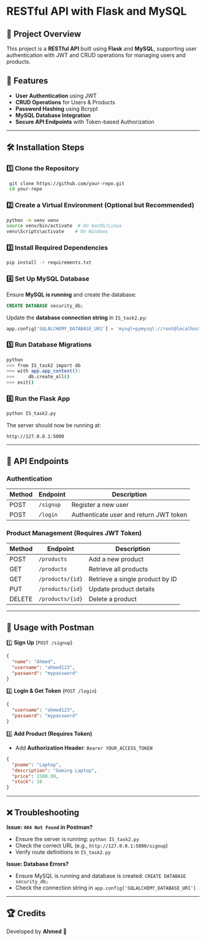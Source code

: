 # RESTful API with Flask and MySQL

## 📌 Project Overview
This project is a **RESTful API** built using **Flask** and **MySQL**, supporting user authentication with JWT and CRUD operations for managing users and products.

## 🚀 Features
- **User Authentication** using JWT
- **CRUD Operations** for Users & Products
- **Password Hashing** using Bcrypt
- **MySQL Database Integration**
- **Secure API Endpoints** with Token-based Authorization

---

## 🛠️ Installation Steps

### 1️⃣ **Clone the Repository**
```sh
 git clone https://github.com/your-repo.git
 cd your-repo
```

### 2️⃣ **Create a Virtual Environment** (Optional but Recommended)
```sh
python -m venv venv
source venv/bin/activate  # On macOS/Linux
venv\Scripts\activate    # On Windows
```

### 3️⃣ **Install Required Dependencies**
```sh
pip install -r requirements.txt
```

### 4️⃣ **Set Up MySQL Database**
Ensure **MySQL is running** and create the database:
```sql
CREATE DATABASE security_db;
```
Update the **database connection string** in `IS_task2.py`:
```python
app.config['SQLALCHEMY_DATABASE_URI'] = 'mysql+pymysql://root@localhost/security_db'
```

### 5️⃣ **Run Database Migrations**
```sh
python
>>> from IS_task2 import db
>>> with app.app_context():
>>>     db.create_all()
>>> exit()
```

### 6️⃣ **Run the Flask App**
```sh
python IS_task2.py
```
The server should now be running at:
```
http://127.0.0.1:5000
```

---

## 🔑 API Endpoints

### **Authentication**
| Method | Endpoint      | Description |
|--------|--------------|-------------|
| POST   | `/signup`    | Register a new user |
| POST   | `/login`     | Authenticate user and return JWT token |

### **Product Management (Requires JWT Token)**
| Method | Endpoint        | Description |
|--------|----------------|-------------|
| POST   | `/products`     | Add a new product |
| GET    | `/products`     | Retrieve all products |
| GET    | `/products/{id}` | Retrieve a single product by ID |
| PUT    | `/products/{id}` | Update product details |
| DELETE | `/products/{id}` | Delete a product |

---

## 🎯 Usage with Postman
1️⃣ **Sign Up** (`POST /signup`)
```json
{
  "name": "Ahmed",
  "username": "ahmed123",
  "password": "mypassword"
}
```

2️⃣ **Login & Get Token** (`POST /login`)
```json
{
  "username": "ahmed123",
  "password": "mypassword"
}
```

3️⃣ **Add Product (Requires Token)**
- Add **Authorization Header**: `Bearer YOUR_ACCESS_TOKEN`
```json
{
  "pname": "Laptop",
  "description": "Gaming Laptop",
  "price": 1500.99,
  "stock": 10
}
```

---

## ❌ Troubleshooting
**Issue: `404 Not Found` in Postman?**
- Ensure the server is running: `python IS_task2.py`
- Check the correct URL (e.g., `http://127.0.0.1:5000/signup`)
- Verify route definitions in `IS_task2.py`

**Issue: Database Errors?**
- Ensure MySQL is running and database is created: `CREATE DATABASE security_db;`
- Check the connection string in `app.config['SQLALCHEMY_DATABASE_URI']`

---

## 🏆 Credits
Developed by **Ahmed** 🚀



